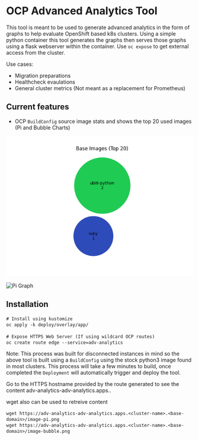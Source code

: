 # OCP Advanced Analytics Tool
This tool is meant to be used to generate advanced analytics in the form of graphs to help evaluate OpenShift based k8s clusters.
Using a simple python container this tool generates the graphs then serves those graphs using a flask webserver within the container. Use `oc expose` to get external access from the cluster.

Use cases:
- Migration preparations
- Healthcheck evaulations
- General cluster metrics (Not meant as a replacement for Prometheus)

## Current features
- OCP `BuildConfig` source image stats and shows the top 20 used images (Pi and Bubble Charts)

![Bubble Chart](images/images-bubble.png "Bubble Chart")

![Pi Graph ](images/images-pi.png "Pi Graph")


## Installation
```
# Install using kustomize
oc apply -k deploy/overlay/app/

# Expose HTTPS Web Server (If using wildcard OCP routes)
oc create route edge --service=adv-analytics
```
Note: This process was built for disconnected instances in mind so the above tool is built using 
a `BuildConfig` using the stock python3 image found in most clusters. This process will take a few minutes to build,
once completed the `Deployment` will automatically trigger and deploy the tool.

Go to the HTTPS hostname provided by the route generated to see the content
adv-analytics-adv-analytics.apps.<cluster-name>.<base-domain>

wget also can be used to retreive content
```
wget https://adv-analytics-adv-analytics.apps.<cluster-name>.<base-domain>/image-pi.png
wget https://adv-analytics-adv-analytics.apps.<cluster-name>.<base-domain>/image-bubble.png
```


